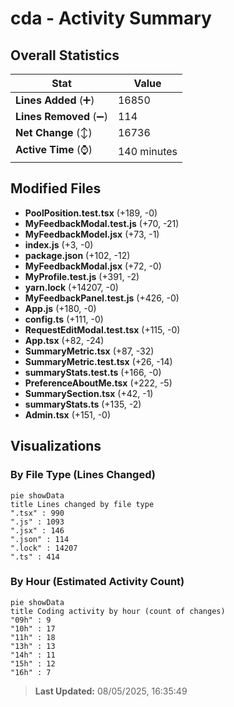 # cda - Activity Summary 

## Overall Statistics

| Stat                   | Value                                                             |
| ---------------------- | ----------------------------------------------------------------- |
| **Lines Added** (➕)   | 16850                                          |
| **Lines Removed** (➖) | 114                                        |
| **Net Change** (↕)    | 16736                |
| **Active Time** (⌚)   | 140 minutes |


## Modified Files
- **PoolPosition.test.tsx** (+189, -0)
- **MyFeedbackModal.test.js** (+70, -21)
- **MyFeedbackModel.jsx** (+73, -1)
- **index.js** (+3, -0)
- **package.json** (+102, -12)
- **MyFeedbackModal.jsx** (+72, -0)
- **MyProfile.test.js** (+391, -2)
- **yarn.lock** (+14207, -0)
- **MyFeedbackPanel.test.js** (+426, -0)
- **App.js** (+180, -0)
- **config.ts** (+111, -0)
- **RequestEditModal.test.tsx** (+115, -0)
- **App.tsx** (+82, -24)
- **SummaryMetric.tsx** (+87, -32)
- **SummaryMetric.test.tsx** (+26, -14)
- **summaryStats.test.ts** (+166, -0)
- **PreferenceAboutMe.tsx** (+222, -5)
- **SummarySection.tsx** (+42, -1)
- **summaryStats.ts** (+135, -2)
- **Admin.tsx** (+151, -0)

## Visualizations

### By File Type (Lines Changed)

```mermaid
pie showData
title Lines changed by file type
".tsx" : 990
".js" : 1093
".jsx" : 146
".json" : 114
".lock" : 14207
".ts" : 414
```

### By Hour (Estimated Activity Count)

```mermaid
pie showData
title Coding activity by hour (count of changes)
"09h" : 9
"10h" : 17
"11h" : 18
"13h" : 13
"14h" : 11
"15h" : 12
"16h" : 7
```


> **Last Updated:** 08/05/2025, 16:35:49